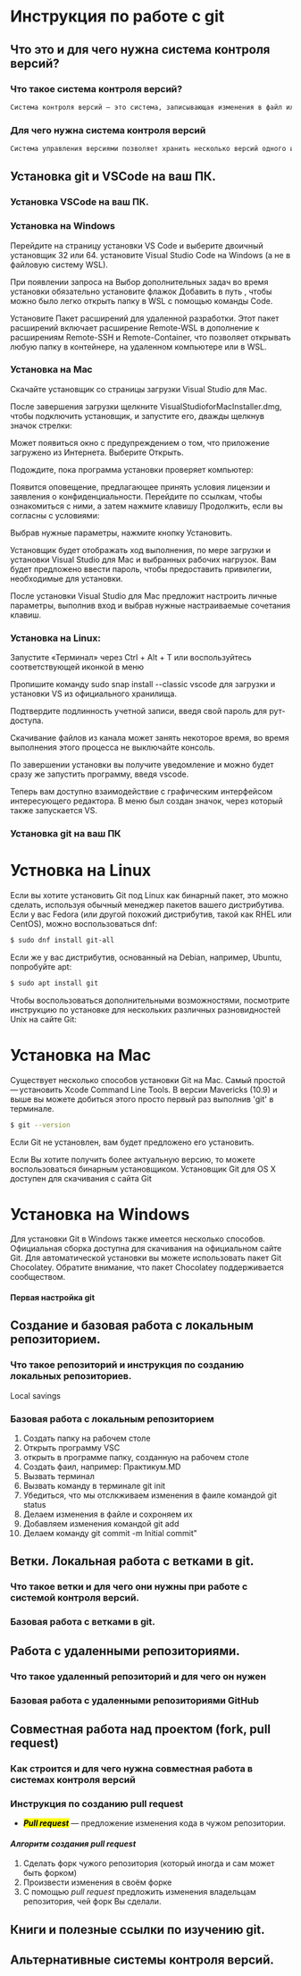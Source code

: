 # Инструкция по работе с git

## Что это и для чего нужна система контроля версий?

### Что такое система контроля версий?
```sh
Система контроля версий — это система, записывающая изменения в файл или набор файлов в течение времени и позволяющая вернуться позже к определённой версии. Для контроля версий файлов в этой книге в качестве примера будет использоваться исходный код программного обеспечения, хотя на самом деле вы можете использовать контроль версий практически для любых типов файлов.
```

### Для чего нужна система контроля версий
```sh
Система управления версиями позволяет хранить несколько версий одного и того же документа, при необходимости возвращаться к более ранним версиям, определять, кто и когда сделал то или иное изменение, и многое другое
```

## Установка git и VSCode на ваш ПК.

### Установка VSCode на ваш ПК.

### Установка на Windows

Перейдите на страницу установки VS Code и выберите двоичный установщик 32 или 64. установите Visual Studio Code на Windows (а не в файловую систему WSL).

При появлении запроса на Выбор дополнительных задач во время установки обязательно установите флажок Добавить в путь , чтобы можно было легко открыть папку в WSL с помощью команды Code.

Установите Пакет расширений для удаленной разработки. Этот пакет расширений включает расширение Remote-WSL в дополнение к расширениям Remote-SSH и Remote-Container, что позволяет открывать любую папку в контейнере, на удаленном компьютере или в WSL.

### Установка на Mac

Скачайте установщик со страницы загрузки Visual Studio для Mac.

После завершения загрузки щелкните VisualStudioforMacInstaller.dmg, чтобы подключить установщик, и запустите его, дважды щелкнув значок стрелки:

Может появиться окно с предупреждением о том, что приложение загружено из Интернета. Выберите Открыть.

Подождите, пока программа установки проверяет компьютер:

Появится оповещение, предлагающее принять условия лицензии и заявления о конфиденциальности. Перейдите по ссылкам, чтобы ознакомиться с ними, а затем нажмите клавишу Продолжить, если вы согласны с условиями:

Выбрав нужные параметры, нажмите кнопку Установить.

Установщик будет отображать ход выполнения, по мере загрузки и установки Visual Studio для Mac и выбранных рабочих нагрузок. Вам будет предложено ввести пароль, чтобы предоставить привилегии, необходимые для установки.

После установки Visual Studio для Mac предложит настроить личные параметры, выполнив вход и выбрав нужные настраиваемые сочетания клавиш.

### Установка на Linux:

Запустите «Терминал» через Ctrl + Alt + T или воспользуйтесь соответствующей иконкой в меню

Пропишите команду sudo snap install --classic vscode для загрузки и установки VS из официального хранилища.

Подтвердите подлинность учетной записи, введя свой пароль для рут-доступа.

Скачивание файлов из канала может занять некоторое время, во время выполнения этого процесса не выключайте консоль.

По завершении установки вы получите уведомление и можно будет сразу же запустить программу, введя vscode.

Теперь вам доступно взаимодействие с графическим интерфейсом интересующего редактора. В меню был создан значок, через который также запускается VS.

### Установка git на ваш ПК

# Устновка на Linux
Если вы хотите установить Git под Linux как бинарный пакет, это можно сделать, используя обычный менеджер пакетов вашего дистрибутива. Если у вас Fedora (или другой похожий дистрибутив, такой как RHEL или CentOS), можно воспользоваться dnf:
```sh
$ sudo dnf install git-all
```
Если же у вас дистрибутив, основанный на Debian, например, Ubuntu, попробуйте apt:
```sh
$ sudo apt install git
```
Чтобы воспользоваться дополнительными возможностями, посмотрите инструкцию по установке для нескольких различных разновидностей Unix на сайте Git:

# Установка на Mac

Существует несколько способов установки Git на Mac. Самый простой — установить Xcode Command Line Tools. В версии Mavericks (10.9) и выше вы можете добиться этого просто первый раз выполнив 'git' в терминале.
```sh
$ git --version
```
Если Git не установлен, вам будет предложено его установить.

Если Вы хотите получить более актуальную версию, то можете воспользоваться бинарным установщиком. Установщик Git для OS X доступен для скачивания с сайта Git

# Установка на Windows

Для установки Git в Windows также имеется несколько способов. Официальная сборка доступна для скачивания на официальном сайте Git.
Для автоматической установки вы можете использовать пакет Git Chocolatey. Обратите внимание, что пакет Chocolatey поддерживается сообществом.

#### Первая настройка git

## Создание и базовая работа с локальным репозиторием.

### Что такое репозиторий и инструкция по созданию локальных репозиториев.

Local savings

### Базовая работа с локальным репозиторием

1. Создать папку на рабочем столе 
2. Открыть программу VSC
3. открыть в программе папку, созданную на рабочем столе 
4. Создать фаил, например: Практикум.MD
5. Вызвать терминал 
6. Вызвать команду в терминале git init 
7. Убедиться, что мы отслкживаем изменения в фаиле командой git status 
8. Делаем изменения в файле и сохроняем их 
9. Добавляем изменения командой git add
10. Делаем команду git commit -m Initial commit"


## Ветки. Локальная работа с ветками в git.

### Что такое ветки и для чего они нужны при работе с системой контроля версий.

### Базовая работа с ветками в git.

## Работа с удаленными репозиториями.

### Что такое удаленный репозиторий и для чего он нужен

### Базовая работа с удаленными репозиториями GitHub

## Совместная работа над проектом (fork, pull request)

### Как строится и для чего нужна совместная работа в системах контроля версий

### Инструкция по созданию pull request

* ***<mark>Pull request*** — предложение изменения кода в чужом репозитории. 

#### ***Алгоритм создания pull request***

1. Сделать форк чужого репозитория (который иногда и сам может быть форком)
2. Произвести изменения в своём форке
3. С помощью *pull request* предложить изменения владельцам репозитория, чей форк Вы сделали.

## Книги и полезные ссылки по изучению git.

## Альтернативные системы контроля версий.
